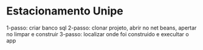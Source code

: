 # Estacionamento Unipe

1-passo: criar banco sql
2-passo: clonar projeto, abrir no net beans, apertar no limpar e construir
3-passo: localizar onde foi construido e execultar o app
